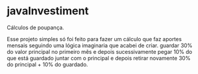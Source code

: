 # javaInvestiment
Cálculos de poupança.

Esse projeto simples só foi feito para fazer um cálculo 
que faz aportes mensais seguindo uma lógica imaginaria
que acabei de criar.
guardar 30% do valor principal no primeiro mês
e depois sucessivamente pegar 10% do que está guardado 
juntar com o principal e depois retirar novamente 30% do principal + 10% do guardado.
